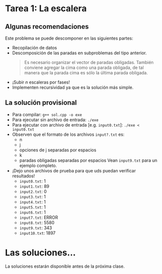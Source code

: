 # Tarea 1: La escalera

## Algunas recomendaciones
Este problema se puede descomponer en las siguientes partes:
 - Recopilación de datos
 - Descomposición de las paradas en subproblemas del tipo anterior.
   > Es necesario organizar el vector de paradas obligadas. 
   > También conviene agregar la cima como una parada obligada,
   > de tal manera que la parada cima es sólo la última parada
   > obligada.
 - ¡Subir *n* escaleras por fases!
 - Implementen recursividad ya que es la solución más simple.

## La solución provisional
 - Para compilar: `g++ sol.cpp -o exe`
 - Para ejecutar sin archivo de entrada: `./exe`
 - Para ejecutar con archivo de entrada [e.g. `input0.txt`]: `./exe < input0.txt`
 - Observen que el formato de los archivos `input?.txt` es:
   * n
   * j
   * opciones de j separadas por espacios
   * k
   * paradas obligadas separadas por espacios
   Vean `input9.txt` para un ejemplo completo.
 - ¡Dejo unos archivos de prueba para que uds puedan verificar resultados!
   * `input0.txt`: 1
   * `input1.txt`: 89
   * `input2.txt`: 0
   * `input3.txt`: 1
   * `input4.txt`: 1
   * `input5.txt`: 1
   * `input6.txt`: 1
   * `input7.txt`: ERROR
   * `input8.txt`: 5580
   * `input9.txt`: 343
   * `input10.txt`: 1897
# Las soluciones...

La soluciones estarán disponible antes de la próxima clase.
